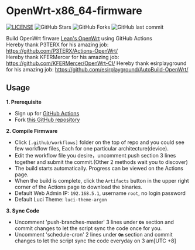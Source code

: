 # OpenWrt-x86_64-firmware
[![LICENSE](https://img.shields.io/github/license/mashape/apistatus.svg?style=flat&logo=github&label=LICENSE)](https://github.com/KJohn2q/OpenWrt-x86_64-firmware/blob/main/LICENSE)
![GitHub Stars](https://img.shields.io/github/stars/KJohn2q/OpenWrt-x86_64-firmware.svg?style=flat&logo=appveyor&label=Stars&logo=github)
![GitHub Forks](https://img.shields.io/github/forks/KJohn2q/OpenWrt-x86_64-firmware.svg?style=flat&logo=appveyor&label=Forks&logo=github)
![GitHub last commit](https://img.shields.io/github/last-commit/KJohn2q/OpenWrt-x86_64-firmware?label=Latest%20Commit&logo=github)

Build OpenWrt firware [Lean's OpenWrt](https://github.com/coolsnowwolf/lede) using GitHub Actions  
Hereby thank P3TERX for his amazing job: https://github.com/P3TERX/Actions-OpenWrt/  
Hereby thank KFERMercer for his amazing job: https://github.com/KFERMercer/OpenWrt-CI/
Hereby thank esirplayground for his amazing job: https://github.com/esirplayground/AutoBuild-OpenWrt/

## Usage

**1. Prerequisite**
  - Sign up for [GitHub Actions](https://github.com/features/actions/signup)
  - Fork [this GitHub repository](https://github.com/KJohn2q/OpenWrt-x86_64-firmware.git)
    
**2. Compile Firmware**
  - Click `[.github/workflows]` folder on the top of repo and you could see few workflow files, Each for one particular architecture(device).
  - Edit the workflow file you desire，uncomment push section 3 lines together and submit the commit.(Other 2 methods wait you to discover)
  - The build starts automatically. Progress can be viewed on the Actions page.
  - When the build is complete, click the `Artifacts` button in the upper right corner of the Actions page to download the binaries.
  - Default Web Admin IP: `192.168.5.1`, username `root`, no login password
  - Default Luci Theme: `luci-theme-argon`

**3. Sync Code**
  - Uncomment 'push-branches-master' 3 lines under **`On`** section and commit changes to let the script sync the code once for you.
  - Uncomment 'schedule-cron' 2 lines under **`On`** section and commit changes to let the script sync the code everyday on 3 am[UTC +8]